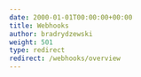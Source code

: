```yaml
---
date: 2000-01-01T00:00:00+00:00
title: Webhooks
author: bradrydzewski
weight: 501
type: redirect
redirect: /webhooks/overview
---
```

